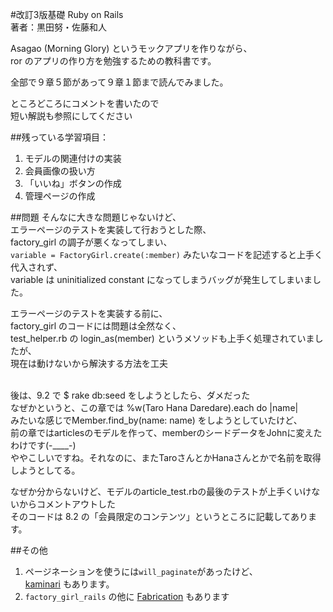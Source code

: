 #改訂3版基礎 Ruby on Rails <br> 著者：黒田努・佐藤和人

Asagao (Morning Glory) というモックアプリを作りながら、<br>
ror のアプリの作り方を勉強するための教科書です。

全部で９章５節があって９章１節まで読んでみました。

ところどころにコメントを書いたので<br>
短い解説も参照にしてください

##残っている学習項目： <br>
1. モデルの関連付けの実装 <br>
2. 会員画像の扱い方 <br>
3. 「いいね」ボタンの作成 <br>
4. 管理ページの作成 <br>

##問題
そんなに大きな問題じゃないけど、<br>
エラーページのテストを実装して行おうとした際、<br>
factory_girl の調子が悪くなってしまい、<br>
`variable = FactoryGirl.create(:member)` みたいなコードを記述すると上手く代入されず、<br>
variable は uninitialized constant になってしまうバッグが発生してしまいました。

エラーページのテストを実装する前に、<br>
factory_girl のコードには問題は全然なく、<br>
test_helper.rb の login_as(member) というメソッドも上手く処理されていましたが、<br>
現在は動けないから解決する方法を工夫<br/><br/>

後は、9.2 で $ rake db:seed をしようとしたら、ダメだった<br/>
なぜかというと、この章では %w(Taro Hana Daredare).each do |name|<br/>
みたいな感じでMember.find_by(name: name) をしようとしていたけど、<br/>
前の章ではarticlesのモデルを作って、memberのシードデータをJohnに変えたわけです(-____-)<br/>
ややこしいですね。それなのに、またTaroさんとかHanaさんとかで名前を取得しようとしてる。<br/>

なぜか分からないけど、モデルのarticle_test.rbの最後のテストが上手くいけないからコメントアウトした<br/>
そのコードは 8.2 の「会員限定のコンテンツ」というところに記載してあります。


##その他
1. ページネーションを使うには`will_paginate`があったけど、<br>
<a href="https://github.com/amatsuda/kaminari" target="_blank">kaminari</a> もあります。
2. `factory_girl_rails` の他に <a href="http://www.fabricationgem.org/" target="_blank">Fabrication</a> もあります
